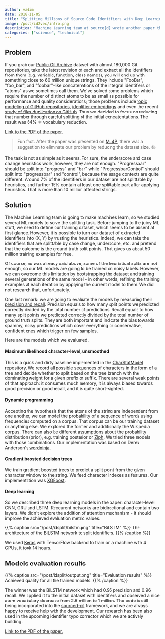 ```yaml
---
author: vadim
date: 2018-11-05
title: "Splitting Millions of Source Code Identifiers with Deep Learning"
image: /post/id2vec/intro.png
description: "Machine Learning team at source{d} wrote another paper this spring which was presented on ML4P workshop in Oxford. It compares different ML models to split source code identifiers into integral parts, e.g. 'foobar' is split into 'foo' and 'bar'. This post summarizes our paper."
categories: ["science", "technical"]
---
```


## Problem

If you grab our [Public Git Archive](../announcing-pga) dataset with almost
180,000 Git repositories, take the latest revision of each and extract all
the identifiers from them (e.g. variable, function, class names),
you will end up with something close to 60 million unique strings. They
include "FooBar", "foo_bar", and "foobar"-like concatenations of the integral
identifiers or "atoms" as we sometimes call them. We've solved some problems
which require the number of distinct atoms to be as small as possible for 
performance and quality considerations; those problems include
[topic modeling of GitHub repositories](../github_topic_modeling),
[identifier embeddings](../id2vec) and even the recent
[study of files duplication on GitHub](../deduplicating_pga_with_apollo).
Thus we decided to focus on reducing that number through careful splitting of
the initial concatentations. The result was 64% ⚛ vocabulary reduction.

[Link to the PDF of the paper.](https://arxiv.org/pdf/1805.11651)

> Fun fact. After the paper was presented on [ML4P](https://ml4p.org/),
there was a suggestion to eliminate our problem by reducing the dataset size. 👍

The task is not as simple as it seems. For sure, the underscore and case change
heuristics work, however, they are not enough. "Progressbar" should be split into
"progress" and "bar" while "ProgressbarControl" should split into
"progressbar" and "control", because the usage contexts are quite different.
Around 7% of the identifiers in our dataset are not splittable by heuristics,
and further 15% contain at least one splittable part after applying heuristics.
That is more than 10 million affected strings.

## Solution

The Machine Learning team is going to make machines learn, so we studied several
ML models to solve the splitting task. Before jumping to the juicy ML stuff,
we need to define our training dataset, which seems to be absent at first glance.
However, it is possible to turn our dataset of extracted identifiers into
(X, Y) by trusting the heuristics. Indeed, we can take the identifiers
that are splittable by case change, underscore, etc. and pretend that the
outcome is the ground truth split points. That gives us about 50 million training
examples for free.

Of course, as was already said above, some of the heuristical splits are not enough,
so our ML models are going to be trained on noisy labels. However, we can overcome
this limitation by bootstrapping the dataset and training several generations
of the same model - in other words, refining the training examples at each iteration
by applying the current model to them. We did not research that, unfortunately.

One last remark: we are going to evaluate the models by measuring their
[precision and recall](https://en.wikipedia.org/wiki/Precision_and_recall).
Precision equals to how many split points we predicted correctly divided by the
total number of predictions. Recall equals to how many split points we predicted
correctly divided by the total number of ground truth splits. They are both
important and indicate the bias towards spammy, noisy predictions which cover
everything or conservative, confident ones which trigger on few samples.

Here are the models which we evaluated.

#### Maximum likelihood character-level, unsmoothed

This is a quick and dirty baseline implemented in the
[CharStatModel](https://github.com/vmarkovtsev/CharStatModel) repository. We
record all possible sequences of characters in the form of a tree
and decide whether to split based on the tree branch with the dominating weight
for a given prefix or suffix. There are several weak points of that approach:
it consumes much memory, it is always biased towards good precision or good recall,
and it is quite short-sighted.

#### Dynamic programming

Accepting the hypothesis that the atoms of the string are independent from one
another, we can model the probability of a sequence of words using frequencies
computed on a corpus. That corpus can be our training dataset or anything else.
We explored the former and additionally the Wikipedia corpus. There can also be
different assumptions about the probability distribution (prior), e.g.
training posterior or [Ziph](https://en.wikipedia.org/wiki/Zipf%27s_law).
We tried three models with those combinations.
Our implementation was based on Derek Anderson's
[wordninja](https://github.com/keredson/wordninja).

#### Gradient boosted decision trees

We train gradient boosted trees to predict a split point from the given
character window to the string. We feed character indexes as features.
Our implementation was [XGBoost](https://github.com/dmlc/xgboost).

#### Deep learning

So we described three deep learning models in the paper: character-level CNN,
GRU and LSTM. Reccurent networks are bidirectional and contain two layers.
We didn't explore the addition of attention mechanism - it should improve
the achieved evaluation metric values.

{{% caption src="/post/idsplit/bilstm.png" title="BiLSTM" %}}
The architecture of the BiLSTM network to split identifiers.
{{% /caption %}}

We used [Keras](https://github.com/keras-team/keras) with TensorFlow backend to
train on a machine with 4 GPUs, it took 14 hours.

## Models evaluation results

{{% caption src="/post/idsplit/output.png" title="Evaluation results" %}}
Achieved quality for all the trained models.
{{% /caption %}}

The winner was the BiLSTM network which had 0.95 precision and 0.96 recall.
We applied it to the initial dataset with identifiers and observed a nice
atom vocabulary decrease from 2.6 million to 1 million. The code is still being
incorporated into the [sourced-ml](https://github.com/src-d/ml) framework,
and we are always happy to receive help with the development. Our research has
been also used in the upcoming identifier typo corrector which we are actively
building.

[Link to the PDF of the paper.](https://arxiv.org/pdf/1805.11651)
